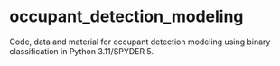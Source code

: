 # occupant_detection_modeling
Code, data and material for occupant detection modeling using binary classification in Python 3.11/SPYDER 5.
